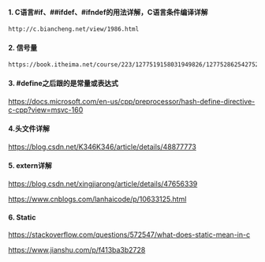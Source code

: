 #### 1. C语言#if、##ifdef、#ifndef的用法详解，C语言条件编译详解
```
http://c.biancheng.net/view/1986.html
```
#### 2. 信号量
```
https://book.itheima.net/course/223/1277519158031949826/1277528625427521540
```
#### 3. #define之后跟的是常量或表达式
https://docs.microsoft.com/en-us/cpp/preprocessor/hash-define-directive-c-cpp?view=msvc-160

#### 4.头文件详解
https://blog.csdn.net/K346K346/article/details/48877773

#### 5. extern详解
https://blog.csdn.net/xingjiarong/article/details/47656339

https://www.cnblogs.com/lanhaicode/p/10633125.html

#### 6. Static
https://stackoverflow.com/questions/572547/what-does-static-mean-in-c

https://www.jianshu.com/p/f413ba3b2728
